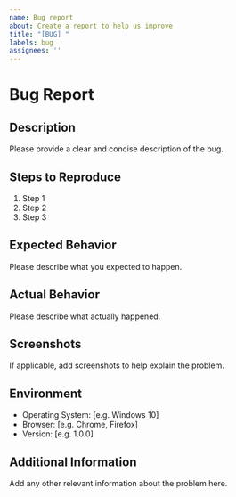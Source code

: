 ```yaml
---
name: Bug report
about: Create a report to help us improve
title: "[BUG] "
labels: bug
assignees: ''
---
```


# Bug Report

## Description

Please provide a clear and concise description of the bug.

## Steps to Reproduce

1. Step 1
2. Step 2
3. Step 3

## Expected Behavior

Please describe what you expected to happen.

## Actual Behavior

Please describe what actually happened.

## Screenshots

If applicable, add screenshots to help explain the problem.

## Environment

- Operating System: [e.g. Windows 10]
- Browser: [e.g. Chrome, Firefox]
- Version: [e.g. 1.0.0]

## Additional Information

Add any other relevant information about the problem here.
